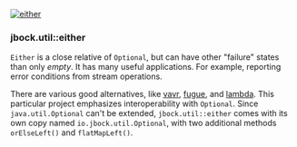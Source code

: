 [![either](https://maven-badges.herokuapp.com/maven-central/io.github.jbock-java/either/badge.svg?subject=either)](https://maven-badges.herokuapp.com/maven-central/io.github.jbock-java/either)

### jbock.util::either

`Either` is a close relative of `Optional`, but can have other "failure" states than only *empty*.
It has many useful applications. For example, reporting error conditions from stream operations.

There are various good alternatives,
like [vavr](https://github.com/vavr-io/vavr), [fugue](https://bitbucket.org/atlassian/fugue/src/master/), and [lambda](https://github.com/palatable/lambda).
This particular project emphasizes interoperability with `Optional`.
Since `java.util.Optional` can't be extended, `jbock.util::either` comes with its own copy named `io.jbock.util.Optional`,
with two additional methods `orElseLeft()` and `flatMapLeft()`.

